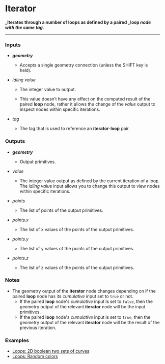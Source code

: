 # Iterator

**_Iterates through a number of loops as defined by a paired _loop _node with the same tag._**

---


### Inputs

* **_geometry_**

  * Accepts a single geometry connection (unless the SHIFT key is held).

* _idling value_

  * The integer value to output.

  * This value doesn’t have any effect on the computed result of the paired **loop** node, rather it allows the change of the _value_ output to inspect nodes within specific iterations.

* _tag_

  * The tag that is used to reference an **iterator**-**loop** pair.


### Outputs

* **_geometry_**

  * Output primitives.

* _value_

  * The integer value output as defined by the current iteration of a loop. The _idling value_ input allows you to change this output to view nodes within specific iterations.

* _points_

  * The list of points of the output primitives.

* _points.x_

  * The list of x values of the points of the output primitives.

* _points.y_

  * The list of y values of the points of the output primitives.

* _points.z_

  * The list of z values of the points of the output primitives.


### Notes



* The geometry output of the **iterator** node changes depending on if the paired **loop** node has its _cumulative_ input set to `true` or not.
    * If the paired **loop** node's _cumulative_ input is set to `false`, then the geometry output of the relevant **iterator** node will be the input primitives.
    * If the paired **loop** node's _cumulative_ input is set to `true`, then the geometry output of the relevant **iterator** node will be the result of the previous iteration.


### Examples

* <a href="https://creator.trimble.com/graph?assetURI=whp:0892473a-e280-4dbf-8186-752079bef11e&version=latest" target="_blank">Loops: 2D boolean two sets of curves</a>
* <a href="https://creator.trimble.com/graph?assetURI=whp:d1ff11e5-3999-40b1-bd15-680d8d3a91d0&version=latest" target="_blank">Loops: Random colors</a>

